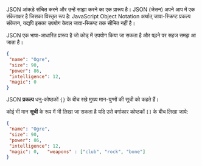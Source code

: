 JSON आंकड़े संचित करने और उन्हें साझा करने का एक प्रारूप है। JSON (जेसन) अपने आप में एक संकेताक्षर है जिसका विस्तृत रूप है: JavaScript Object Notation अर्थात् जावा-स्क्रिप्ट प्रकल्प संकेतन, यद्यपि इसका उपयोग केवल जावा-स्क्रिप्ट तक सीमित नहीं है।

JSON एक भाषा-आधारित प्रारूप है जो कोड् में उपयोग किया जा सकता है और पढ़ने पर सहज समझ आ जाता है।

```json
{  
 "name": "Ogre",  
 "size": 90,  
 "power": 86,  
 "intelligence": 12,  
 "magic": 0 
}
```

JSON **प्रकल्प** धनु-कोष्ठकों `{}` के बीच रखे मुख्य मान-युग्मों की सूची को कहते हैं।

कोई भी मान **सूची** के रूप में भी लिखा जा सकता है यदि उसे वर्गाकार कोष्ठकों `[]` के बीच लिखा जाये:

```json
{  
 "name": "Ogre",  
 "size": 90,  
 "power": 86,  
 "intelligence": 12,  
 "magic": 0,   "weapons" : ["club", "rock", "bone"] 
}
```